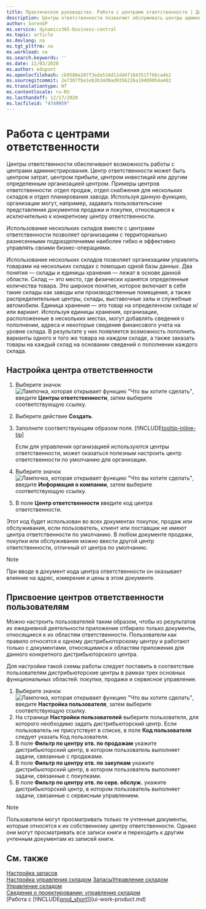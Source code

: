 ```yaml
---
title: Практическое руководство. Работа с центрами ответственности | Документация Майкрософт
description: Центры ответственности позволяют обслуживать центры администрирования. Центр ответственности может быть центром затрат, центром прибыли, центром инвестиций или другим определенным организацией центром.
author: SorenGP
ms.service: dynamics365-business-central
ms.topic: article
ms.devlang: na
ms.tgt_pltfrm: na
ms.workload: na
ms.search.keywords: ''
ms.date: 11/03/2020
ms.author: edupont
ms.openlocfilehash: cb9586e207f3eda516d11dd4f184351ff66ca4b2
ms.sourcegitcommit: 2e7307fbe1eb3b34d0ad9356226a19409054a402
ms.translationtype: HT
ms.contentlocale: ru-RU
ms.lasthandoff: 12/17/2020
ms.locfileid: "4749959"
---
```

# <a name="work-with-responsibility-centers"></a>Работа с центрами ответственности

Центры ответственности обеспечивают возможность работы с центрами администрирования. Центр ответственности может быть центром затрат, центром прибыли, центром инвестиций или другим определенным организацией центром. Примеры центров ответственности: отдел продаж, отдел снабжения для нескольких складов и отдел планирования завода. Используя данную функцию, организации могут, например, задавать пользовательские представления документов продажи и покупки, относящиеся к исключительно к конкретному центру ответственности.  

Использование нескольких складов вместе с центрами ответственности позволяет организациям с территориально разнесенными подразделениями наиболее гибко и эффективно управлять своими бизнес-операциями.

Использование нескольких складов позволяет организациям управлять товарами на нескольких складах с помощью одной базы данных. Два понятия — склады и единицы хранения — лежат в основе данной области. Склад — это место, где физически хранятся определенные количества товара. Это широкое понятие, которое включает в себя такие склады как заводы или производственные помещения, а также распределительные центры, склады, выставочные залы и служебные автомобили. Единица хранения — это товар на определенном складе и/или вариант. Используя единицы хранения, организации, расположенные в нескольких местах, могут добавлять сведения о пополнении, адреса и некоторые сведения финансового учета на уровне склада. В результате у них появляется возможность пополнить варианты одного и того же товара на каждом складе, а также заказать товары на каждый склад на основании сведений о пополнении каждого склада.  

## <a name="to-set-up-a-responsibility-center"></a>Настройка центра ответственности

1. Выберите значок ![Лампочка, которая открывает функцию "Что вы хотите сделать"](media/ui-search/search_small.png "Что вы хотите сделать"), введите **Центры ответственности**, затем выберите соответствующую ссылку.  
2. Выберите действие **Создать**.  
3. Заполните соответствующим образом поля. [!INCLUDE[tooltip-inline-tip](includes/tooltip-inline-tip_md.md)]  

    Если для управления организацией используются центры ответственности, может оказаться полезным настроить центр ответственности по умолчанию для организации.
4. Выберите значок ![Лампочка, которая открывает функцию "Что вы хотите сделать"](media/ui-search/search_small.png "Что вы хотите сделать"), введите **Информация о компании**, затем выберите соответствующую ссылку.
5. В поле **Центр ответственности** введите код центра ответственности.

Этот код будет использован во всех документах покупок, продаж или обслуживания, если пользователь, клиент или поставщик не имеют центра ответственности по умолчанию. В любом документе продажи, покупки или обслуживания можно ввести другой центр ответственности, отличный от центра по умолчанию.

> [!NOTE]  
> При вводе в документ кода центра ответственности он оказывает влияние на адрес, измерения и цены в этом документе.  

## <a name="to-assign-responsibility-centers-to-users"></a>Присвоение центров ответственности пользователям

Можно настроить пользователей таким образом, чтобы из результатов их ежедневной деятельности приложение отбирало только документы, относящиеся к их областям ответственности. Пользователи как правило относятся к одному дистрибьюторскому центру и работают только с документами, относящимися к областям приложения для данного конкретного дистрибьюторского центра.  

Для настройки такой схемы работы следует поставить в соответствие пользователям дистрибьюторские центры в рамках трех основных функциональных областей: покупки, продажи и сервисное управление.  

1. Выберите значок ![Лампочка, которая открывает функцию "Что вы хотите сделать"](media/ui-search/search_small.png "Что вы хотите сделать"), введите **Настройка пользователя**, затем выберите соответствующую ссылку.  
2. На странице **Настройки пользователей** выберите пользователя, для которого необходимо задать дистрибьюторский центр. Если пользователь не присутствует в списке, в поле **Код пользователя** следует указать Код пользователя.  
3. В поле **Фильтр по центру отв. по продажам** укажите дистрибьюторский центр, в котором пользователь выполняет задачи, связанные с продажами.  
4. В поле **Фильтр по центру отв. по закупкам** укажите дистрибьюторский центр, в котором пользователь выполняет задачи, связанные с покупками.  
5. В поле **Фильтр по центру отв. по серв. обслуж.** укажите дистрибьюторский центр, в котором пользователь выполняет задачи, связанные с сервисным управлением.  

> [!NOTE]  
> Пользователи могут просматривать только те учтенные документы, которые относятся к их собственному центру ответственности. Однако они могут просматривать все записи книги и переходить к другим учтенным документам из записей книги.

## <a name="see-also"></a>См. также

[Настройка запасов](inventory-setup-inventory.md)  
[Настройка управления складом](warehouse-setup-warehouse.md)
[Запасы](inventory-manage-inventory.md)[Управление складом](warehouse-manage-warehouse.md)  
[Управление складом](warehouse-manage-warehouse.md)  
[Сведения о проектировании: управление складом](design-details-warehouse-management.md)  
[Работа с [!INCLUDE[prod_short](includes/prod_short.md)]](ui-work-product.md)  
